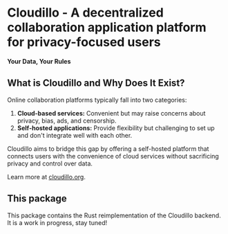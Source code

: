 Cloudillo - A decentralized collaboration application platform for privacy-focused users
========================================================================================

**Your Data, Your Rules**

What is Cloudillo and Why Does It Exist?
----------------------------------------

Online collaboration platforms typically fall into two categories:

1. **Cloud-based services:** Convenient but may raise concerns about privacy, bias, ads, and censorship.
2. **Self-hosted applications:** Provide flexibility but challenging to set up and don't integrate well with each other.

Cloudillo aims to bridge this gap by offering a self-hosted platform that connects users with the convenience of cloud services without sacrificing privacy and control over data.

Learn more at [cloudillo.org](https://cloudillo.org).

This package
------------

This package contains the Rust reimplementation of the Cloudillo backend. It is a work in progress, stay tuned!
